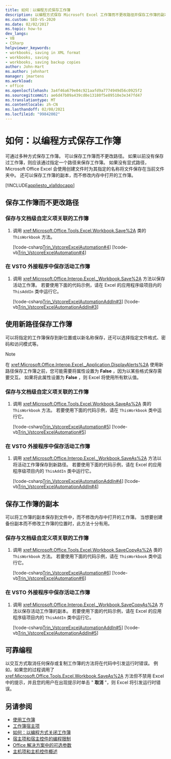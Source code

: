 ```yaml
---
title: 如何：以编程方式保存工作簿
description: 以编程方式保存 Microsoft Excel 工作簿而不更改路径并保存工作簿的副本，而不修改内存中打开的工作簿。
ms.custom: SEO-VS-2020
ms.date: 02/02/2017
ms.topic: how-to
dev_langs:
- VB
- CSharp
helpviewer_keywords:
- workbooks, saving in XML format
- workbooks, saving
- workbooks, saving backup copies
author: John-Hart
ms.author: johnhart
manager: jmartens
ms.workload:
- office
ms.openlocfilehash: 3a4f46a679e04c921aafd9a7774949d56c0925f2
ms.sourcegitcommit: ae6d47b09a439cd0e13180f5e89510e3e347fd47
ms.translationtype: MT
ms.contentlocale: zh-CN
ms.lasthandoff: 02/08/2021
ms.locfileid: "99842002"
---
```

# <a name="how-to-programmatically-save-workbooks"></a>如何：以编程方式保存工作簿
  可通过多种方式保存工作簿。 可以保存工作簿而不更改路径。 如果以前没有保存过工作簿，则应该通过指定一个路径来保存工作簿。 如果没有显式路径，Microsoft Office Excel 会使用创建文件时为其指定的名称将文件保存在当前文件夹中。 还可以保存工作簿的副本，而不修改内存中打开的工作簿。

 [!INCLUDE[appliesto_xlalldocapp](../vsto/includes/appliesto-xlalldocapp-md.md)]

## <a name="save-a-workbook-without-changing-the-path"></a>保存工作簿而不更改路径

### <a name="to-save-a-workbook-associated-with-a-document-level-customization"></a>保存与文档级自定义项关联的工作簿

1. 调用 <xref:Microsoft.Office.Tools.Excel.Workbook.Save%2A> 类的 `ThisWorkbook` 方法。

     [!code-csharp[Trin_VstcoreExcelAutomation#4](../vsto/codesnippet/CSharp/Trin_VstcoreExcelAutomationCS/ThisWorkbook.cs#4)]
     [!code-vb[Trin_VstcoreExcelAutomation#4](../vsto/codesnippet/VisualBasic/Trin_VstcoreExcelAutomation/ThisWorkbook.vb#4)]

### <a name="to-save-the-active-workbook-in-a-vsto-add-in"></a>在 VSTO 外接程序中保存活动工作簿

1. 调用 <xref:Microsoft.Office.Interop.Excel._Workbook.Save%2A> 方法以保存活动工作薄。 若要使用下面的代码示例，请在 Excel 的应用程序级项目内的 `ThisAddIn` 类中运行它。

     [!code-csharp[Trin_VstcoreExcelAutomationAddIn#3](../vsto/codesnippet/CSharp/trin_vstcoreexcelautomationaddin/ThisAddIn.cs#3)]
     [!code-vb[Trin_VstcoreExcelAutomationAddIn#3](../vsto/codesnippet/VisualBasic/trin_vstcoreexcelautomationaddin/ThisAddIn.vb#3)]

## <a name="save-a-workbook-with-a-new-path"></a>使用新路径保存工作簿
 可以将指定的工作簿保存到新位置或以新名称保存，还可以选择指定文件格式、密码和访问模式等。

> [!NOTE]
> 在 <xref:Microsoft.Office.Interop.Excel._Application.DisplayAlerts%2A> 使用新路径保存工作簿之前，您可能需要将属性设置为 **False** ，因为以某些格式保存需要交互。 如果将此属性设置为 **False** ，则 Excel 将使用所有默认值。

### <a name="to-save-a-workbook-associated-with-a-document-level-customization"></a>保存与文档级自定义项关联的工作簿

1. 调用 <xref:Microsoft.Office.Tools.Excel.Workbook.SaveAs%2A> 类的 `ThisWorkbook` 方法。 若要使用下面的代码示例，请在 `ThisWorkbook` 类中运行它。

     [!code-csharp[Trin_VstcoreExcelAutomation#5](../vsto/codesnippet/CSharp/Trin_VstcoreExcelAutomationCS/ThisWorkbook.cs#5)]
     [!code-vb[Trin_VstcoreExcelAutomation#5](../vsto/codesnippet/VisualBasic/Trin_VstcoreExcelAutomation/ThisWorkbook.vb#5)]

### <a name="to-save-the-active-workbook-in-a-vsto-add-in"></a>在 VSTO 外接程序中保存活动工作簿

1. 调用 <xref:Microsoft.Office.Interop.Excel._Workbook.SaveAs%2A> 方法以将活动工作簿保存到新路径。 若要使用下面的代码示例，请在 Excel 的应用程序级项目内的 `ThisAddIn` 类中运行它。

     [!code-csharp[Trin_VstcoreExcelAutomationAddIn#4](../vsto/codesnippet/CSharp/trin_vstcoreexcelautomationaddin/ThisAddIn.cs#4)]
     [!code-vb[Trin_VstcoreExcelAutomationAddIn#4](../vsto/codesnippet/VisualBasic/trin_vstcoreexcelautomationaddin/ThisAddIn.vb#4)]

## <a name="save-a-copy-of-the-workbook"></a>保存工作簿的副本
 可以将工作簿的副本保存到文件中，而不修改内存中打开的工作簿。 当想要创建备份副本而不修改工作簿的位置时，此方法十分有用。

### <a name="to-save-a-workbook-associated-with-a-document-level-customization"></a>保存与文档级自定义项关联的工作簿

1. 调用 <xref:Microsoft.Office.Tools.Excel.Workbook.SaveCopyAs%2A> 类的 `ThisWorkbook` 方法。 若要使用下面的代码示例，请在 `ThisWorkbook` 类中运行它。

     [!code-csharp[Trin_VstcoreExcelAutomation#6](../vsto/codesnippet/CSharp/Trin_VstcoreExcelAutomationCS/ThisWorkbook.cs#6)]
     [!code-vb[Trin_VstcoreExcelAutomation#6](../vsto/codesnippet/VisualBasic/Trin_VstcoreExcelAutomation/ThisWorkbook.vb#6)]

### <a name="to-save-the-active-workbook-in-a-vsto-add-in"></a>在 VSTO 外接程序中保存活动工作簿

1. 调用 <xref:Microsoft.Office.Interop.Excel._Workbook.SaveCopyAs%2A> 方法以保存活动工作簿的副本。 若要使用下面的代码示例，请在 Excel 的应用程序级项目内的 `ThisAddIn` 类中运行它。

     [!code-csharp[Trin_VstcoreExcelAutomationAddIn#5](../vsto/codesnippet/CSharp/trin_vstcoreexcelautomationaddin/ThisAddIn.cs#5)]
     [!code-vb[Trin_VstcoreExcelAutomationAddIn#5](../vsto/codesnippet/VisualBasic/trin_vstcoreexcelautomationaddin/ThisAddIn.vb#5)]

## <a name="robust-programming"></a>可靠编程
 以交互方式取消任何保存或复制工作簿的方法将在代码中引发运行时错误。 例如，如果您的过程调用了 <xref:Microsoft.Office.Tools.Excel.Workbook.SaveAs%2A> 方法但不禁用 Excel 中的提示，并且您的用户在出现提示时单击 " **取消** "，则 Excel 将引发运行时错误。

## <a name="see-also"></a>另请参阅
- [使用工作簿](../vsto/working-with-workbooks.md)
- [工作簿宿主项](../vsto/workbook-host-item.md)
- [如何：以编程方式关闭工作簿](../vsto/how-to-programmatically-close-workbooks.md)
- [宿主项和宿主控件的编程限制](../vsto/programmatic-limitations-of-host-items-and-host-controls.md)
- [Office 解决方案中的可选参数](../vsto/optional-parameters-in-office-solutions.md)
- [主机项和主机控件概述](../vsto/host-items-and-host-controls-overview.md)
